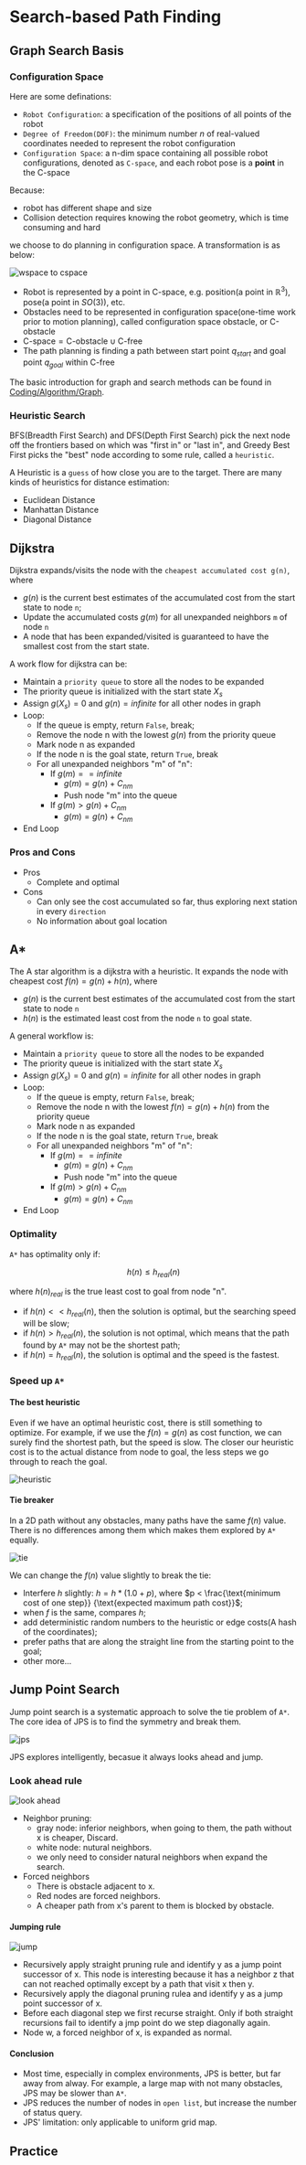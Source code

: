 # Search-based Path Finding

## Graph Search Basis

### Configuration Space

Here are some definations:

- `Robot Configuration`: a specification of the positions of all points of the robot
- `Degree of Freedom(DOF)`: the minimum number $n$ of real-valued coordinates needed to represent the robot configuration
- `Configuration Space`: a n-dim space containing all possible robot configurations, denoted as `C-space`, and each robot pose is a **point** in the C-space

Because:

- robot has different shape and size
- Collision detection requires knowing the robot geometry, which is time consuming and hard

we choose to do planning in configuration space. A transformation is as below:

![wspace to cspace](images/search/w2c_space.png)

- Robot is represented by a point in C-space, e.g. position(a point in $\mathbb{R}^3$), pose(a point in $SO(3)$), etc.
- Obstacles need to be represented in configuration space(one-time work prior to motion planning), called configuration space obstacle, or C-obstacle
- $\text{C-space} = \text{C-obstacle} \cup \text{C-free}$
- The path planning is finding a path between start point $q_{start}$ and goal point $q_{goal}$ within $\text{C-free}$

The basic introduction for graph and search methods can be found in [Coding/Algorithm/Graph](../../Coding/Algorithm/08_graph.md).

### Heuristic Search

BFS(Breadth First Search) and DFS(Depth First Search) pick the next node off the frontiers based on which was "first in" or "last in", and Greedy Best First picks the "best" node according to some rule, called a `heuristic`.

A Heuristic is a `guess` of how close you are to the target. There are many kinds of heuristics for distance estimation:

- Euclidean Distance
- Manhattan Distance
- Diagonal Distance

## Dijkstra

Dijkstra expands/visits the node with the `cheapest accumulated cost g(n)`, where

- $g(n)$ is the current best estimates of the accumulated cost from the start state to node `n`;
- Update the accumulated costs $g(m)$ for all unexpanded neighbors `m` of node `n`
- A node that has been expanded/visited is guaranteed to have the smallest cost from the start state.

A work flow for dijkstra can be:

- Maintain a `priority queue` to store all the nodes to be expanded
- The priority queue is initialized with the start state $X_s$
- Assign $g(X_s) = 0$ and $g(n) = infinite$ for all other nodes in graph
- Loop:
    - If the queue is empty, return `False`, break;
    - Remove the node n with the lowest $g(n)$ from the priority queue
    - Mark node n as expanded
    - If the node n is the goal state, return `True`, break
    - For all unexpanded neighbors "m" of "n":
        - If $g(m) == infinite$
            - $g(m)=g(n) + C_{nm}$
            - Push node "m" into the queue
        - If $g(m) > g(n) + C_{nm}$
            - $g(m) = g(n) + C_{nm}$
- End Loop

### Pros and Cons

- Pros
    - Complete and optimal
- Cons
    - Can only see the cost accumulated so far, thus exploring next station in every `direction`
    - No information about goal location

## A*

The A star algorithm is a dijkstra with a heuristic. It expands the node with cheapest cost $f(n) = g(n) + h(n)$, where

- $g(n)$ is the current best estimates of the accumulated cost from the start state to node `n`
- $h(n)$ is the estimated least cost from the node `n` to goal state.

A general workflow is:

- Maintain a `priority queue` to store all the nodes to be expanded
- The priority queue is initialized with the start state $X_s$
- Assign $g(X_s) = 0$ and $g(n) = infinite$ for all other nodes in graph
- Loop:
    - If the queue is empty, return `False`, break;
    - Remove the node n with the lowest $f(n) = g(n) + h(n)$ from the priority queue
    - Mark node n as expanded
    - If the node n is the goal state, return `True`, break
    - For all unexpanded neighbors "m" of "n":
        - If $g(m) == infinite$
            - $g(m)=g(n) + C_{nm}$
            - Push node "m" into the queue
        - If $g(m) > g(n) + C_{nm}$
            - $g(m) = g(n) + C_{nm}$
- End Loop

### Optimality
`A*` has optimality only if:

$$
h(n) \le h_{real}(n)
$$

where $h(n)_{real}$ is the true least cost to goal from node "n".

- if $h(n) << h_{real}(n)$, then the solution is optimal, but the searching speed will be slow;
- if $h(n)  > h_{real}(n)$, the solution is not optimal, which means that the path found by `A*` may not be the shortest path;
- if $h(n)  = h_{real}(n)$, the solution is optimal and the speed is the fastest.

### Speed up `A*`

#### The best heuristic
Even if we have an optimal heuristic cost, there is still something to optimize. For example, if we use the $f(n) = g(n)$ as cost function, we can surely find the shortest path, but the speed is slow. The closer our heuristic cost is to the actual distance from node to goal, the less steps we go through to reach the goal.

![heuristic](images/search/heuristic.png)

#### Tie breaker

In a 2D path without any obstacles, many paths have the same $f(n)$ value. There is no differences among them which makes them explored by `A*` equally.

![tie](images/search/tie.png)

We can change the $f(n)$ value slightly to break the tie:

- Interfere $h$ slightly: $h = h * (1.0 + p)$, where $p < \frac{\text{minimum cost of one step}} {\text{expected maximum path cost}}$;
- when $f$ is the same, compares $h$;
- add deterministic random numbers to the heuristic or edge costs(A hash of the coordinates);
- prefer paths that are along the straight line from the starting point to the goal;
- other more...


## Jump Point Search

Jump point search is a systematic approach to solve the tie problem of `A*`. The core idea of JPS is to find the symmetry and break them.

![jps](images/search/jps.png)

JPS explores intelligently, becasue it always looks ahead and jump.

### Look ahead rule

![look ahead](images/search/ahead.png)

- Neighbor pruning:
    - gray node: inferior neighbors, when going to them, the path without x is cheaper, Discard.
    - white node: nutural neighbors.
    - we only need to consider natural neighbors when expand the search.
- Forced neighbors
    - There is obstacle adjacent to x.
    - Red nodes are forced neighbors.
    - A cheaper path from x's parent to them is blocked by obstacle.

#### Jumping rule
![jump](images/search/jump.png)

- Recursively apply straight pruning rule and identify y as a jump point successor of x. This node is interesting because it has a neighbor z that can not reached optimally except by a path that visit x then y.
- Recursively apply the diagonal pruning rulea and identify y as a jump point successor of x.
- Before each diagonal step we first recurse straight. Only if both straight recursions fail to identify a jmp point do we step diagonally again.
- Node w, a forced neighbor of x, is expanded as normal.

#### Conclusion

- Most time, especially in complex environments, JPS is better, but far away from alway. For example, a large map with not many obstacles, JPS may be slower than `A*`.
- JPS reduces the number of nodes in `open list`, but increase the number of status query.
- JPS' limitation: only applicable to uniform grid map.

## Practice
